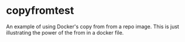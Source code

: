 # copyfromtest
An example of using Docker's copy from from a repo image. 
This is just illustrating the power of the from in a docker file.
